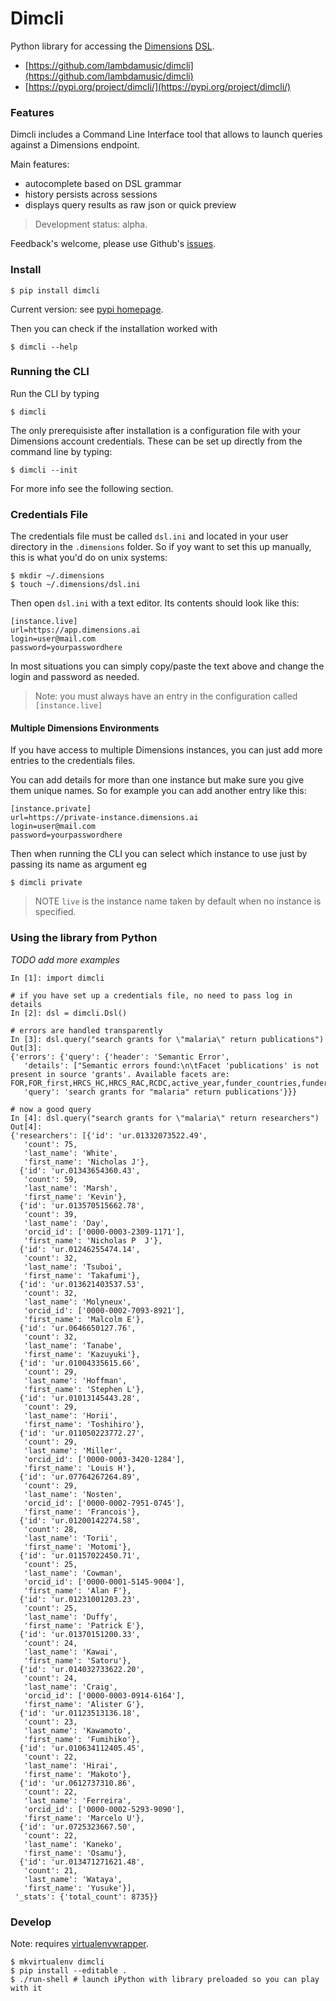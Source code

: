 # Dimcli

Python library for accessing the [Dimensions](https://www.dimensions.ai/) [DSL](https://app.dimensions.ai/dsl).

-   [https://github.com/lambdamusic/dimcli](https://github.com/lambdamusic/dimcli)
-   [https://pypi.org/project/dimcli/](https://pypi.org/project/dimcli/)

### Features

Dimcli includes a Command Line Interface tool that allows to launch queries against a Dimensions endpoint.

Main features:

-   autocomplete based on DSL grammar
-   history persists across sessions
-   displays query results as raw json or quick preview

> Development status: alpha.

Feedback's welcome, please use Github's [issues](https://github.com/lambdamusic/dimcli/issues/new).

### Install

```
$ pip install dimcli
```

Current version: see [pypi homepage](https://pypi.org/project/dimcli/).

Then you can check if the installation worked with

```
$ dimcli --help
```

### Running the CLI

Run the CLI by typing

```
$ dimcli
```

The only prerequisiste after installation is a configuration file with your Dimensions account credentials. These can be set up directly from the command line by typing:

```
$ dimcli --init
```

For more info see the following section.

### Credentials File

The credentials file must be called `dsl.ini` and located in your user directory in the `.dimensions` folder. So if yoy want to set this up manually, this is what you'd do on unix systems:

```
$ mkdir ~/.dimensions
$ touch ~/.dimensions/dsl.ini
```

Then open `dsl.ini` with a text editor. Its contents should look like this:

```
[instance.live]
url=https://app.dimensions.ai
login=user@mail.com
password=yourpasswordhere
```

In most situations you can simply copy/paste the text above and change the login and password as needed.

> Note: you must always have an entry in the configuration called `[instance.live]`

#### Multiple Dimensions Environments

If you have access to multiple Dimensions instances, you can just add more entries to the credentials files.

You can add details for more than one instance but make sure you give them unique names. So for example you can add another entry like this:

```
[instance.private]
url=https://private-instance.dimensions.ai
login=user@mail.com
password=yourpasswordhere
```

Then when running the CLI you can select which instance to use just by passing its name as argument eg

```
$ dimcli private
```

> NOTE `live` is the instance name taken by default when no instance is specified.

### Using the library from Python

_TODO add more examples_

```
In [1]: import dimcli

# if you have set up a credentials file, no need to pass log in details
In [2]: dsl = dimcli.Dsl()

# errors are handled transparently
In [3]: dsl.query("search grants for \"malaria\" return publications")
Out[3]:
{'errors': {'query': {'header': 'Semantic Error',
   'details': ["Semantic errors found:\n\tFacet 'publications' is not present in source 'grants'. Available facets are: FOR,FOR_first,HRCS_HC,HRCS_RAC,RCDC,active_year,funder_countries,funders,funding_org_acronym,funding_org_city,funding_org_name,language,research_org_cities,research_org_countries,research_org_name,research_org_state_codes,research_orgs,researchers,start_year,title_language"],
   'query': 'search grants for "malaria" return publications'}}}

# now a good query
In [4]: dsl.query("search grants for \"malaria\" return researchers")
Out[4]:
{'researchers': [{'id': 'ur.01332073522.49',
   'count': 75,
   'last_name': 'White',
   'first_name': 'Nicholas J'},
  {'id': 'ur.01343654360.43',
   'count': 59,
   'last_name': 'Marsh',
   'first_name': 'Kevin'},
  {'id': 'ur.013570515662.78',
   'count': 39,
   'last_name': 'Day',
   'orcid_id': ['0000-0003-2309-1171'],
   'first_name': 'Nicholas P  J'},
  {'id': 'ur.01246255474.14',
   'count': 32,
   'last_name': 'Tsuboi',
   'first_name': 'Takafumi'},
  {'id': 'ur.013621403537.53',
   'count': 32,
   'last_name': 'Molyneux',
   'orcid_id': ['0000-0002-7093-8921'],
   'first_name': 'Malcolm E'},
  {'id': 'ur.0646650127.76',
   'count': 32,
   'last_name': 'Tanabe',
   'first_name': 'Kazuyuki'},
  {'id': 'ur.01004335615.66',
   'count': 29,
   'last_name': 'Hoffman',
   'first_name': 'Stephen L'},
  {'id': 'ur.01013145443.28',
   'count': 29,
   'last_name': 'Horii',
   'first_name': 'Toshihiro'},
  {'id': 'ur.011050223772.27',
   'count': 29,
   'last_name': 'Miller',
   'orcid_id': ['0000-0003-3420-1284'],
   'first_name': 'Louis H'},
  {'id': 'ur.07764267264.89',
   'count': 29,
   'last_name': 'Nosten',
   'orcid_id': ['0000-0002-7951-0745'],
   'first_name': 'Francois'},
  {'id': 'ur.01200142274.58',
   'count': 28,
   'last_name': 'Torii',
   'first_name': 'Motomi'},
  {'id': 'ur.01157022450.71',
   'count': 25,
   'last_name': 'Cowman',
   'orcid_id': ['0000-0001-5145-9004'],
   'first_name': 'Alan F'},
  {'id': 'ur.01231001203.23',
   'count': 25,
   'last_name': 'Duffy',
   'first_name': 'Patrick E'},
  {'id': 'ur.01370151200.33',
   'count': 24,
   'last_name': 'Kawai',
   'first_name': 'Satoru'},
  {'id': 'ur.014032733622.20',
   'count': 24,
   'last_name': 'Craig',
   'orcid_id': ['0000-0003-0914-6164'],
   'first_name': 'Alister G'},
  {'id': 'ur.01123513136.18',
   'count': 23,
   'last_name': 'Kawamoto',
   'first_name': 'Fumihiko'},
  {'id': 'ur.010634112405.45',
   'count': 22,
   'last_name': 'Hirai',
   'first_name': 'Makoto'},
  {'id': 'ur.0612737310.86',
   'count': 22,
   'last_name': 'Ferreira',
   'orcid_id': ['0000-0002-5293-9090'],
   'first_name': 'Marcelo U'},
  {'id': 'ur.0725323667.50',
   'count': 22,
   'last_name': 'Kaneko',
   'first_name': 'Osamu'},
  {'id': 'ur.013471271621.48',
   'count': 21,
   'last_name': 'Wataya',
   'first_name': 'Yusuke'}],
 '_stats': {'total_count': 8735}}
```

### Develop

Note: requires [virtualenvwrapper](https://virtualenvwrapper.readthedocs.io/en/latest/).

```
$ mkvirtualenv dimcli
$ pip install --editable .
$ ./run-shell # launch iPython with library preloaded so you can play with it
```
